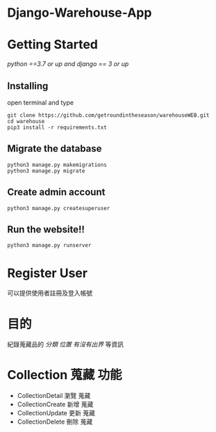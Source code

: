 # Django-Warehouse-App

# Getting Started
*python ==3.7 or up and django == 3 or up*
## Installing
open terminal and type 
    
    git clone https://github.com/getroundintheseason/warehouseWEB.git
    cd warehouse
    pip3 install -r requirements.txt

## Migrate the database
    python3 manage.py makemigrations
    python3 manage.py migrate
    
## Create admin account
    python3 manage.py createsuperuser

## Run the website!!
    python3 manage.py runserver

# Register User
可以提供使用者註冊及登入帳號

# 目的
紀錄蒐藏品的 *分類* *位置* *有沒有出界* 等資訊

# Collection 蒐藏 功能
-  CollectionDetail 瀏覽 蒐藏
-  CollectionCreate 新增 蒐藏
-  CollectionUpdate 更新 蒐藏
-  CollectionDelete 刪除 蒐藏

